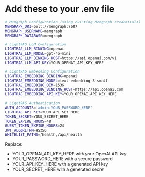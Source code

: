 # Add these to your .env file

```bash
# Memgraph Configuration (using existing Memgraph credentials)
MEMGRAPH_URI=bolt://memgraph:7687
MEMGRAPH_USERNAME=memgraph
MEMGRAPH_DATABASE=memgraph

# LightRAG LLM Configuration
LIGHTRAG_LLM_BINDING=openai
LIGHTRAG_LLM_MODEL=gpt-4o-mini
LIGHTRAG_LLM_BINDING_HOST=https://api.openai.com/v1
LIGHTRAG_LLM_API_KEY=YOUR_OPENAI_API_KEY_HERE

# LightRAG Embedding Configuration
LIGHTRAG_EMBEDDING_BINDING=openai
LIGHTRAG_EMBEDDING_MODEL=text-embedding-3-small
LIGHTRAG_EMBEDDING_DIM=1536
LIGHTRAG_EMBEDDING_BINDING_HOST=https://api.openai.com
LIGHTRAG_EMBEDDING_API_KEY=YOUR_OPENAI_API_KEY_HERE

# LightRAG Authentication
AUTH_ACCOUNTS='admin:YOUR_PASSWORD_HERE'
LIGHTRAG_API_KEY=YOUR_API_KEY_HERE
TOKEN_SECRET=YOUR_SECRET_HERE
TOKEN_EXPIRE_HOURS=48
GUEST_TOKEN_EXPIRE_HOURS=24
JWT_ALGORITHM=HS256
WHITELIST_PATHS=/health,/api/health
```

Replace:
- YOUR_OPENAI_API_KEY_HERE with your OpenAI API key
- YOUR_PASSWORD_HERE with a secure password
- YOUR_API_KEY_HERE with a generated API key
- YOUR_SECRET_HERE with a generated secret